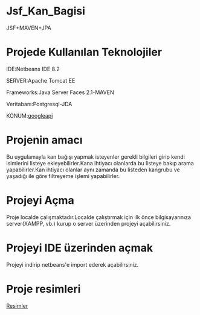 # Jsf_Kan_Bagisi
JSF+MAVEN+JPA
# Projede Kullanılan Teknolojiler
IDE:Netbeans IDE 8.2

SERVER:Apache Tomcat EE

Frameworks:Java Server Faces 2.1-MAVEN

Veritabanı:Postgresql-JDA

KONUM:[googleapi](https://developers.google.com/maps/)
# Projenin amacı
Bu uygulamayla kan bağışı yapmak isteyenler gerekli bilgileri girip kendi isimlerini listeye ekleyebilirler.Kana ihtiyacı olanlarda bu listeye bakıp arama yapabilirler.Kan ihtiyacı olanlar aynı zamanda bu listeden kangrubu ve yaşadığı ile göre filtreyeme işlemi yapabilirler.
# Projeyi Açma
Proje localde çalışmaktadır.Localde çalıştırmak için ilk önce bilgisayarınıza server(XAMPP, vb.) kurup o server üzerinden projeyi açabilirsiniz.
# Projeyi IDE üzerinden açmak
Projeyi indirip netbeans'e import ederek açabilirsiniz.
# Proje resimleri
[Resimler](https://github.com/UtkuGlsvn/Jsf_Kan_Bagisi/tree/master/ProjeResimler)

